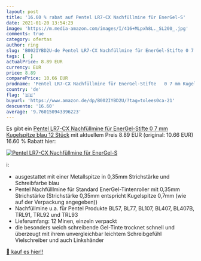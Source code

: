 ```yaml
---
layout: post
title: '16.60 % rabat auf Pentel LR7-CX Nachfüllmine für EnerGel-S'
date: 2021-01-20 13:54:23
image: 'https://m.media-amazon.com/images/I/416+MLpxh8L._SL200_.jpg'
comments: true
category: ofertas
author: ring
slug: 'B002IYBD2U-de Pentel LR7-CX Nachfüllmine für EnerGel-Stifte 0 7 mm...'
tags: [  ]
actualPrice: 8.89 EUR
currency: EUR
price: 8.89
comparePrice: 10.66 EUR
prodname: 'Pentel LR7-CX Nachfüllmine für EnerGel-Stifte   0 7 mm Kugelspitze  blau  12 Stück'
country: 'de'
flag: '🇩🇪'
buyurl: 'https://www.amazon.de/dp/B002IYBD2U/?tag=tolees0ca-21'
descuento: '16.60'
average: '9.760150943396223'
---
```


Es gibt ein [Pentel LR7-CX Nachfüllmine für EnerGel-Stifte   0 7 mm Kugelspitze  blau  12 Stück](https://www.amazon.de/dp/B002IYBD2U/?tag=tolees0ca-21) mit aktuellem Preis 8.89 EUR (original: 10.66 EUR) 16.60 % Rabatt hier:

[![Pentel LR7-CX Nachfüllmine für EnerGel-S](https://m.media-amazon.com/images/I/416+MLpxh8L._SL200_.jpg)](https://www.amazon.de/dp/B002IYBD2U/?tag=tolees0ca-21)

ℹ️:

- ausgestattet mit einer Metallspitze in 0,35mm Strichstärke und Schreibfarbe blau
- Pentel Nachfülllmine für Standard EnerGel-Tintenroller mit 0,35mm Strichstärke (Strichstärke 0,35mm entspricht Kugelspitze 0,7mm (wie auf der Verpackung angegeben))
- Nachfüllmine u.a. für Pentel Produkte BL57, BL77, BL107, BL407, BL407B, TRL91, TRL92 und TRL93
- Lieferumfang: 12 Minen, einzeln verpackt
- die besonders weich schreibende Gel-Tinte trocknet schnell und überzeugt mit ihrem unvergleichbar leichtem Schreibgefühl Vielschreiber und auch Linkshänder

[🛒 kauf es hier!!](https://www.amazon.de/dp/B002IYBD2U/?tag=tolees0ca-21)
